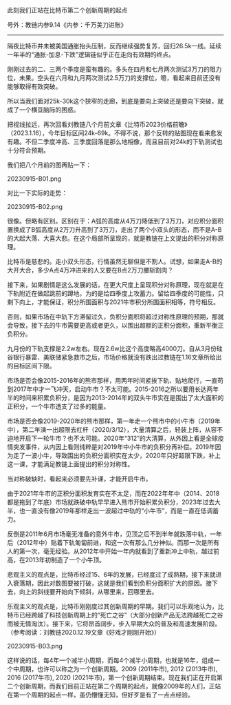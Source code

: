 
此刻我们正站在比特币第二个创新周期的起点

号外：教链内参9.14《内参：千万美刀进账》

---

隔夜比特币并未被美国通胀抬头压制，反而继续强势复苏，回归26.5k一线。延续一年半的“通胀-加息-下跌”逻辑链似乎正在走向有效期的终点。

刚刚过去的二、三两个季度是蛮有趣的。多头在四月和七月两次测试3万刀的阻力位，未果。空头在六月和九月两次测试2.5万刀的支撑位，嗯，看起来目前还没有能够取得有效突破。

所以当我们面对25k-30k这个狭窄的走廊，到底是要向上突破还是要向下突破，就成了一个横亘脑际的困惑。

把视线拉远，再次回看刘教链八个月前文章《比特币2023价格前瞻》（2023.1.16），今年目标区间24k-69k。不得不说，那个反转的贴图现在看来愈发有趣。不但二季度冲高、三季度回落是那么地相像，而且目前对24k的下轨测试也十分符合预期。

我们把八个月前的图再贴一下：

20230915-B01.png

对比一下实际的走势：

20230915-B02.png

很像。但略有区别。区别在于：A弧的高度从4万刀降低到了3万刀，对应积分面积置换成了B弧高度从2万刀升高到了3万刀，走出了两个小双头的形态，而不是A-B的大起大落、大喜大悲。在这个局部所呈现的，就是教链在上文提出的积分对称原理。

比特币是慈悲的。走小双头形态，行情虽然无聊但是不割人。试想，如果走A-B的大开大合，多少A点4万冲进来的人又要在B点2万刀腰斩割肉？

接下来，如果剧情是这么发展的话，在更大尺度上呈现积分对称原理，现在就是在下轨附近在做起跳前的蹲地，为的是给四季度上攻蓄力。留给四季度的可能性，只剩下向上，才能保证，积分所围面积与2021牛市积分所围面积相等，符号相反。

否则，如果市场在中轨下方滞留过久，负积分面积将超过对称性原理的预期，那就会导致，接下去的牛市需要更高或者更久，以围出超额的正积分面积，重新平衡正负积分。

九月份的下轨支撑是2.2w左右。现在2.6w比这个高度略高4000刀。自从3月份硅谷银行暴雷、美联储紧急救市之后，市场价格就没有跌出过教链在1.16文章所给出的目标区间下限。

市场是否会像2015-2016年的熊市那样，用两年时间紧挨下轨、贴地爬行，一直苟到2017年中才一飞冲天，启动牛市？不太可能。2015-2016之所以要用长达两年半的时间来积累负积分，是因为2013-2014年的双头牛市实在是围出了太大面积的正积分，一个牛市透支了过多的能量。

市场是否会像2019-2020年的熊市那样，第一年走一个熊市中的小牛市（2019年中），第二年演一出超限去杠杆（2020/3/12），大量清算之后，轻装上阵，从容不迫地开启下一轮牛市？也不太可能。2020年“312”的大清算，从外因上看是全球疫情突发事件，从内因上看则纯粹是对2019年中小牛市的负积分再补偿。2019年因为走了一波小牛，导致围出的负积分面积实在太少，2020年只好超限下跌，补上这一课，才能满足教链上面提出的积分对称性。

当对称破缺时，看起来必须要先补课，才能开启牛市。

由于2021年牛市的正积分面积发育实在不太足，而在2022年年中（2014、2018都是拖到了年底）市场就跌破中轨早早进入熊市开始积累负积分，2023年过去大半，也一直没有像2019年那样走出一波超过中轨的“小牛市”，而是一直在低调蓄力。

反倒是2011年6月市场毫无准备的意外牛市，见顶之后不到半年就跌落中轨，一年后（2012年中）贴着下轨匍匐前进，和这一次有那么几分神似。而那一次是所有人的第一次，毫无经验。从2012年中开始一年内就看到了重新冲上中轨，越过前高，在2013年初制造了一个小牛顶。

悲观主义的观点是，比特币经过15、6年的发展，已经度过了成熟期，接下来就进入衰落期，因此对数图要被打破，这就是我们看到负积分面积扩大的原因。接下去，向上的斜线要开始向下倾斜，从哪里来，回哪里去。

乐观主义的观点是，比特币刚刚度过其创新周期的早期。我们可以乐观地认为，比特币已经跨越了科技创新周期上的“死亡之谷”（大部分创新产品无法跨越死亡之谷而被无情淘汰）。接下来，它将昂首阔步，步入早期大众的普及和高速发展阶段。（参考阅读：刘教链2020.12.19文章《好戏才刚刚开始》）

20230915-B03.png

这样说的话，每4年一个减半小周期，而每4个减半小周期，也就是16年，组成一个中周期，也许可以称之为一个创新周期。2009 (2011牛市), 2012 (2013牛市), 2016 (2017牛市), 2020 (2021牛市)，第一个创新周期结束。现在我们正在开启第二个创新周期，而我们目前正站在第二个周期的起点，就像2009年的人们，正站在第一个周期的起点一样，虽仍懵懂无知，但好歹是有了一点点经验。


